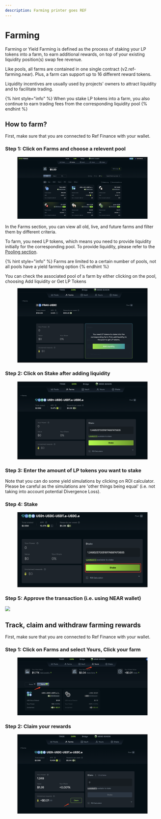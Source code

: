 ```yaml
---
description: Farming printer goes REF
---
```


# Farming

Farming or Yield Farming is defined as the process of staking your LP tokens into a farm, to earn additional rewards, on top of your existing liquidity position(s) swap fee revenue.

Like pools, all farms are contained in one single contract (v2.ref-farming.near). Plus, a farm can support up to 16 different reward tokens.

Liquidity incentives are usually used by projects' owners to attract liquidity and to facilitate trading.

{% hint style="info" %}
When you stake LP tokens into a farm, you also continue to earn trading fees from the corresponding liquidity pool
{% endhint %}

## How to farm?

First, make sure that you are connected to Ref Finance with your wallet.

### Step 1: Click on Farms and choose a relevent pool

<figure><img src="../../.gitbook/assets/image (77).png" alt=""><figcaption></figcaption></figure>

In the Farms section, you can view all old, live, and future farms and filter them by different criteria.

To farm, you need LP tokens, which means you need to provide liquidity initially for the corresponding pool. To provide liquidity, please refer to the [Pooling section](../overview/pooling.md).&#x20;

{% hint style="info" %}
Farms are limited to a certain number of pools, not all pools have a yield farming option &#x20;
{% endhint %}

You can check the associated pool of a farm by either clicking on the pool, choosing Add liquidity or Get LP Tokens

<figure><img src="../../.gitbook/assets/image (78).png" alt=""><figcaption></figcaption></figure>

### Step 2: Click on Stake after adding liquidity

<figure><img src="../../.gitbook/assets/image (79).png" alt=""><figcaption></figcaption></figure>



### Step 3: Enter the amount of LP tokens you want to stake

Note that you can do some yield simulations by clicking on ROI calculator. Please be careful as the simulations are 'other things being equal' (i.e. not taking into account potential Divergence Loss).

### Step 4: Stake

<figure><img src="../../.gitbook/assets/image (80).png" alt=""><figcaption></figcaption></figure>

### Step 5: Approve the transaction (i.e. using NEAR wallet)

![](<../../.gitbook/assets/Screen Shot 2022-03-07 at 23.36.21.png>)

## Track, claim and withdraw farming rewards

First, make sure that you are connected to Ref Finance with your wallet.

### Step 1: Click on Farms and select Yours, Click your farm

<figure><img src="../../.gitbook/assets/image (81).png" alt=""><figcaption></figcaption></figure>

### Step 2: Claim your rewards

<figure><img src="../../.gitbook/assets/image (82).png" alt=""><figcaption></figcaption></figure>

